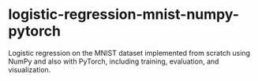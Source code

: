 # logistic-regression-mnist-numpy-pytorch
Logistic regression on the MNIST dataset implemented from scratch using NumPy and also with PyTorch, including training, evaluation, and visualization.
